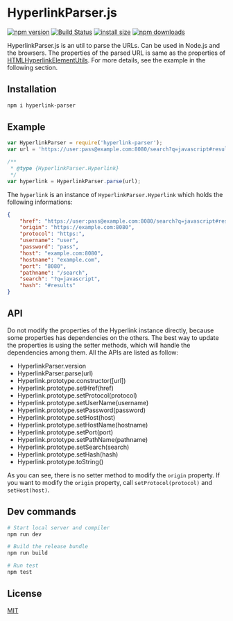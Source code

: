 # HyperlinkParser.js

[![npm version](https://img.shields.io/npm/v/hyperlink-parser.svg)](https://www.npmjs.com/package/hyperlink-parser)
[![Build Status](https://travis-ci.org/john-yuan/HyperlinkParser.js.svg?branch=master)](https://travis-ci.org/john-yuan/HyperlinkParser.js)
[![install size](https://packagephobia.now.sh/badge?p=hyperlink-parser)](https://packagephobia.now.sh/result?p=hyperlink-parser)
[![npm downloads](https://img.shields.io/npm/dm/hyperlink-parser.svg)](http://npm-stat.com/charts.html?package=hyperlink-parser)

HyperlinkParser.js is an util to parse the URLs. Can be used in Node.js and the browsers. The properties of the parsed URL is same
as the properties of [HTMLHyperlinkElementUtils](https://developer.mozilla.org/en-US/docs/Web/API/HTMLHyperlinkElementUtils#Properties).
For more details, see the example in the following section.

## Installation

```sh
npm i hyperlink-parser
```

## Example

```js
var HyperlinkParser = require('hyperlink-parser');
var url = 'https://user:pass@example.com:8080/search?q=javascript#results';

/**
 * @type {HyperlinkParser.Hyperlink}
 */
var hyperlink = HyperlinkParser.parse(url);
```

The `hyperlink` is an instance of `HyperlinkParser.Hyperlink` which holds the following informations:

```json
{
    "href": "https://user:pass@example.com:8080/search?q=javascript#results",
    "origin": "https://example.com:8080",
    "protocol": "https:",
    "username": "user",
    "password": "pass",
    "host": "example.com:8080",
    "hostname": "example.com",
    "port": "8080",
    "pathname": "/search",
    "search": "?q=javascript",
    "hash": "#results"
}
```

## API

Do not modify the properties of the Hyperlink instance directly, because some properties has dependencies on the others.
The best way to update the properties is using the setter methods, which will handle the dependencies among them. All
the APIs are listed as follow:

* HyperlinkParser.version
* HyperlinkParser.parse(url)
* Hyperlink.prototype.constructor([url])
* Hyperlink.prototype.setHref(href)
* Hyperlink.prototype.setProtocol(protocol)
* Hyperlink.prototype.setUserName(username)
* Hyperlink.prototype.setPassword(password)
* Hyperlink.prototype.setHost(host)
* Hyperlink.prototype.setHostName(hostname)
* Hyperlink.prototype.setPort(port)
* Hyperlink.prototype.setPathName(pathname)
* Hyperlink.prototype.setSearch(search)
* Hyperlink.prototype.setHash(hash)
* Hyperlink.prototype.toString()

As you can see, there is no setter method to modify the `origin` property. If you want to modify the `origin` property,
call `setProtocol(protocol)` and `setHost(host)`.

## Dev commands

```sh
# Start local server and compiler
npm run dev

# Build the release bundle
npm run build

# Run test
npm test
```

## License

[MIT](./LICENSE "MIT")
